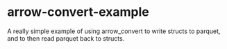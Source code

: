 # arrow-convert-example
A really simple example of using arrow_convert to write structs to parquet, and to then read parquet back to structs.
